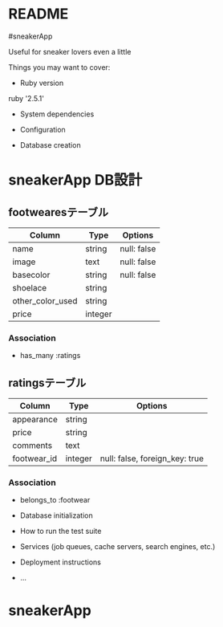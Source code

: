 # README

#sneakerApp

Useful for sneaker lovers even a little

Things you may want to cover:

* Ruby version

ruby '2.5.1'

* System dependencies

* Configuration

* Database creation

# sneakerApp DB設計
## footwearesテーブル
|Column|Type|Options|
|------|----|-------|
|name|string|null: false|
|image|text|null: false|
|basecolor|string|null: false|
|shoelace|string||
|other_color_used|string||
|price|integer||
### Association
- has_many :ratings

## ratingsテーブル
|Column|Type|Options|
|------|----|-------|
|appearance|string||
|price|string||
|comments|text||
|footwear_id|integer|null: false, foreign_key: true|
### Association
- belongs_to :footwear

* Database initialization

* How to run the test suite

* Services (job queues, cache servers, search engines, etc.)

* Deployment instructions

* ...
# sneakerApp
